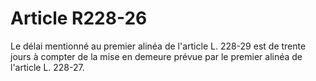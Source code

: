 # Article R228-26

Le délai mentionné au premier alinéa de l'article L. 228-29 est de trente jours à compter de la mise en demeure prévue par le premier alinéa de l'article L. 228-27.

